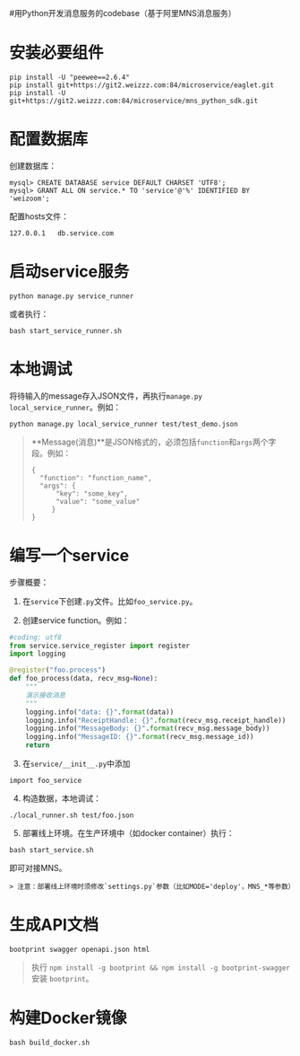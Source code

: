 #用Python开发消息服务的codebase（基于阿里MNS消息服务）

# 安装必要组件

```
pip install -U "peewee==2.6.4"
pip install git+https://git2.weizzz.com:84/microservice/eaglet.git
pip install -U git+https://git2.weizzz.com:84/microservice/mns_python_sdk.git
```

# 配置数据库

创建数据库：
```
mysql> CREATE DATABASE service DEFAULT CHARSET 'UTF8';
mysql> GRANT ALL ON service.* TO 'service'@'%' IDENTIFIED BY 'weizoom';
```

配置hosts文件：
```
127.0.0.1   db.service.com
```

# 启动service服务
```
python manage.py service_runner
```

或者执行：
```
bash start_service_runner.sh
```

# 本地调试

将待输入的message存入JSON文件，再执行`manage.py local_service_runner`。例如：
```
python manage.py local_service_runner test/test_demo.json
```

> **Message(消息)**是JSON格式的，必须包括`function`和`args`两个字段。例如：
> ```
> {
>   "function": "function_name",
>   "args": {
>       "key": "some_key",
>       "value": "some_value"
>      }
> }
> ```

# 编写一个service

步骤概要：

1. 在`service`下创建`.py`文件。比如`foo_service.py`。

2. 创建service function。例如：
```python
#coding: utf8
from service.service_register import register
import logging

@register("foo.process")
def foo_process(data, recv_msg=None):
    """
    演示接收消息
    """
    logging.info("data: {}".format(data))
    logging.info("ReceiptHandle: {}".format(recv_msg.receipt_handle))
    logging.info("MessageBody: {}".format(recv_msg.message_body))
    logging.info("MessageID: {}".format(recv_msg.message_id))
    return
```

3. 在`service/__init__.py`中添加
```
import foo_service
```

4. 构造数据，本地调试：
```
./local_runner.sh test/foo.json
```

5. 部署线上环境。在生产环境中（如docker container）执行：
```
bash start_service.sh
```
即可对接MNS。

    > 注意：部署线上环境时须修改`settings.py`参数（比如MODE='deploy'，MNS_*等参数）


# 生成API文档

```
bootprint swagger openapi.json html
```

> 执行 `npm install -g bootprint && npm install -g bootprint-swagger` 安装 `bootprint`。

# 构建Docker镜像

```
bash build_docker.sh
```
